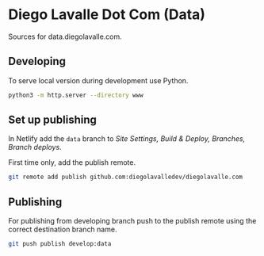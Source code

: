 # Diego Lavalle Dot Com (Data)

Sources for data.diegolavalle.com.

## Developing

To serve local version during development use Python.

```sh
python3 -m http.server --directory www
```

## Set up publishing

In Netlify add the `data` branch to _Site Settings, Build & Deploy, Branches, Branch deploys_.

First time only, add the publish remote.

```sh
git remote add publish github.com:diegolavalledev/diegolavalle.com
```

## Publishing

For publishing from developing branch push to the publish remote using the correct destination branch name.

```sh
git push publish develop:data
```
